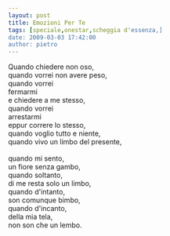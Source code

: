 ```yaml
---
layout: post
title: Emozioni Per Te
tags: [speciale,onestar,scheggia d'essenza,]
date: 2009-03-03 17:42:00
author: pietro
---
```

Quando chiedere non oso,<br/>quando vorrei non avere peso,<br/>quando vorrei<br/>fermarmi<br/>e chiedere a me stesso,<br/>quando vorrei<br/>arrestarmi<br/>eppur correre lo stesso,<br/>quando voglio tutto e niente,<br/>quando vivo un limbo del presente,<br/><br/>quando mi sento,<br/>un fiore senza gambo,<br/>quando soltanto,<br/>di me resta solo un limbo,<br/>quando d'intanto,<br/>son comunque bimbo,<br/>quando d'incanto,<br/>della mia tela,<br/>non son che un lembo.
